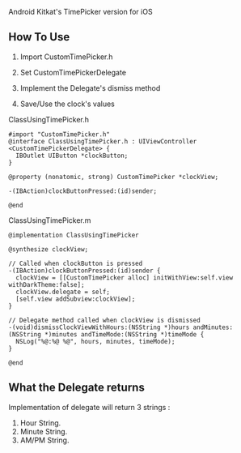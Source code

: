Android Kitkat's TimePicker version for iOS

How To Use
---------------

1. Import CustomTimePicker.h

2. Set CustomTimePickerDelegate

3. Implement the Delegate's dismiss method

4. Save/Use the clock's values


  
  ClassUsingTimePicker.h
  ```
  #import "CustomTimePicker.h"
  @interface ClassUsingTimePicker.h : UIViewController <CustomTimePickerDelegate> {
    IBOutlet UIButton *clockButton;
  }
  
  @property (nonatomic, strong) CustomTimePicker *clockView;
  
  -(IBAction)clockButtonPressed:(id)sender;
  
  @end
  ```
  
  ClassUsingTimePicker.m
  ```
  @implementation ClassUsingTimePicker
  
  @synthesize clockView;
  
  // Called when clockButton is pressed
  -(IBAction)clockButtonPressed:(id)sender {
    clockView = [[CustomTimePicker alloc] initWithView:self.view withDarkTheme:false];
    clockView.delegate = self;
    [self.view addSubview:clockView];
  }
  
  // Delegate method called when clockView is dismissed
  -(void)dismissClockViewWithHours:(NSString *)hours andMinutes:(NSString *)minutes andTimeMode:(NSString *)timeMode {
    NSLog("%@:%@ %@", hours, minutes, timeMode);
  }
  
  @end
  ```

What the Delegate returns
-------------------------

Implementation of delegate will return 3 strings :

1. Hour String.
2. Minute String.
3. AM/PM String.
